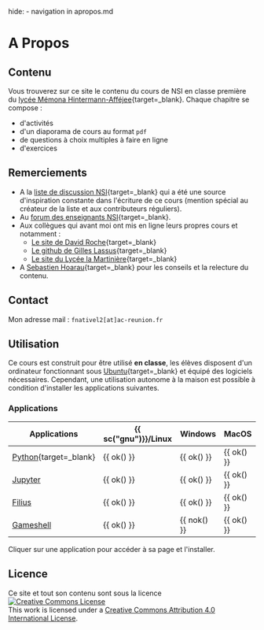 hide: - navigation  in apropos.md
# A Propos

## Contenu

Vous trouverez sur ce site le contenu du cours de NSI en classe première du [lycée Mémona Hintermann-Afféjee](http://lycee-hintermann.ac-reunion.fr/){target=_blank}.
Chaque chapitre se compose :

* d'activités
* d'un diaporama de cours au format `pdf`
* de questions à choix multiples à faire en ligne
* d'exercices

## Remerciements

* A la [liste de discussion NSI](https://groupes.renater.fr/sympa/info/numerique-sciences-informatiques){target=_blank} qui a été une source d'inspiration constante dans l'écriture de ce cours (mention spécial au créateur de la liste et  aux contributeurs réguliers).
* Au [forum des enseignants NSI](https://mooc-forums.inria.fr/moocnsi/){target=_blank}.
* Aux collègues qui avant moi ont mis en ligne leurs propres cours et notamment :
    * [Le site de David Roche](https://pixees.fr/informatiquelycee/){target=_blank}
    * [Le github de Gilles Lassus](https://github.com/glassus/nsi){target=_blank}
    * [Le site du Lycée la Martinière](){target=_blank}
* A [Sebastien Hoarau](https://sebhoa.gitlab.io/iremi/){target=_blank} pour les conseils et la relecture du contenu.

## Contact

Mon adresse mail : `fnativel2[at]ac-reunion.fr`

## Utilisation

Ce cours est construit pour être utilisé **en classe**, les élèves disposent d'un ordinateur fonctionnant sous [Ubuntu](https://www.ubuntu.com){target=_blank} et équipé des logiciels nécessaires. Cependant, une utilisation autonome à la maison est possible à condition d'installer les applications suivantes.

###  Applications

| Applications | {{ sc("gnu")}}/Linux | Windows | MacOS |
| ----------|----------------------|------------|----------|
| [Python](https://www.python.org){target=_blank}    | {{ ok() }}           | {{ ok() }} | {{ ok() }} |
| [Jupyter](https://jupyter.org/)   | {{ ok() }}           | {{ ok() }} | {{ ok() }} |
| [Filius](https://www.lernsoftware-filius.de/Herunterladen)    | {{ ok() }}           | {{ ok() }} | {{ ok() }} |
| [Gameshell](https://linuxfr.org/news/gameshell-apprendre-les-rudiments-du-shell-en-s-amusant) | {{ ok() }}           | {{ nok() }} | {{ ok() }} |

Cliquer sur une application pour accéder à sa page et l'installer.

## Licence

Ce site et tout son contenu sont sous la licence 
<a rel="license" href="http://creativecommons.org/licenses/by/4.0/" target=_blank><img alt="Creative Commons License" style="border-width:0" src="https://i.creativecommons.org/l/by/4.0/88x31.png" /></a><br />This work is licensed under a <a rel="license" href="http://creativecommons.org/licenses/by/4.0/">Creative Commons Attribution 4.0 International License</a>.